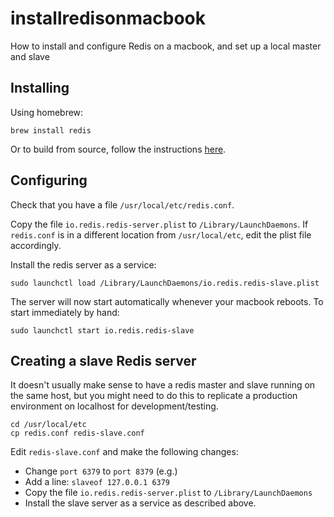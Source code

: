 # installredisonmacbook
How to install and configure Redis on a macbook, and set up a local master and slave

## Installing

Using homebrew:

```
brew install redis
```

Or to build from source, follow the instructions [here](http://redis.io/download).

## Configuring

Check that you have a file `/usr/local/etc/redis.conf`.

Copy the file `io.redis.redis-server.plist` to `/Library/LaunchDaemons`. If `redis.conf` is in a different location from `/usr/local/etc`, edit the plist file accordingly.

Install the redis server as a service:

```
sudo launchctl load /Library/LaunchDaemons/io.redis.redis-slave.plist
```

The server will now start automatically whenever your macbook reboots. To start immediately by hand:

```
sudo launchctl start io.redis.redis-slave
```

## Creating a slave Redis server

It doesn't usually make sense to have a redis master and slave running on the same host, but you might need to do this to replicate a production environment on localhost for development/testing.

```
cd /usr/local/etc
cp redis.conf redis-slave.conf
```

Edit `redis-slave.conf` and make the following changes:

- Change `port 6379` to `port 8379` (e.g.)
- Add a line: `slaveof 127.0.0.1 6379`
- Copy the file `io.redis.redis-server.plist` to `/Library/LaunchDaemons`
- Install the slave server as a service as described above.
